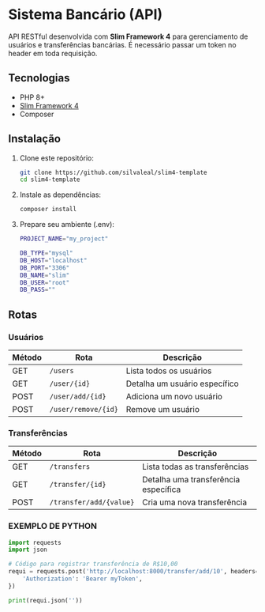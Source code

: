 # Sistema Bancário (API)

API RESTful desenvolvida com **Slim Framework 4** para gerenciamento de usuários e transferências bancárias. É necessário passar um token no header em toda requisição.

## Tecnologias

- PHP 8+
- [Slim Framework 4](https://www.slimframework.com/)
- Composer

## Instalação

1. Clone este repositório:
   ```sh
   git clone https://github.com/silvaleal/slim4-template
   cd slim4-template
   ```
2. Instale as dependências:
   ```sh
   composer install
   ```
3. Prepare seu ambiente (.env):
   ```sh
   PROJECT_NAME="my_project"

   DB_TYPE="mysql"
   DB_HOST="localhost"
   DB_PORT="3306"
   DB_NAME="slim"
   DB_USER="root"
   DB_PASS=""
   ```

## Rotas

### Usuários


| Método | Rota                | Descrição                     |
| ------- | ------------------- | ------------------------------- |
| GET     | `/users`            | Lista todos os usuários        |
| GET     | `/user/{id}`        | Detalha um usuário específico |
| POST    | `/user/add/{id}`    | Adiciona um novo usuário       |
| POST    | `/user/remove/{id}` | Remove um usuário              |

### Transferências


| Método | Rota             | Descrição                            |
| ------- | ---------------- | -------------------------------------- |
| GET     | `/transfers`     | Lista todas as transferências         |
| GET     | `/transfer/{id}` | Detalha uma transferência específica |
| POST    | `/transfer/add/{value}`  | Cria uma nova transferência           |

### EXEMPLO DE PYTHON

```py
import requests
import json

# Código para registrar transferência de R$10,00
requi = requests.post('http://localhost:8000/transfer/add/10', headers={
    'Authorization': 'Bearer myToken',
})

print(requi.json(''))
```